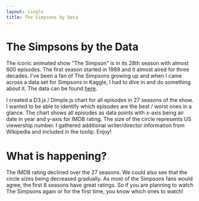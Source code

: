 ```yaml
---
layout: single
title: The Simpsons by Data
---
```


# The Simpsons by the Data

The iconic animated show "The Simpson" is in its 28th season with almost 600 episodes. The first season started in 1989 and it almost aired for three decades. I've been a fan of The Simpsons growing up and when I came across a data set for Simpsons in Kaggle, I had to dive in and do something about it. The data can be found <a href="https://www.kaggle.com/wcukierski/the-simpsons-by-the-data">here</a>.

I created a D3.js / Dimple.js chart for all episodes in 27 seasons of the show. I wanted to be able to identify which episodes are the best / worst ones in a glance. The chart shows all episodes as data points with x-axis being air date in year and y-axis for IMDB rating. The size of the circle represents US viewership number. I gathered additional writer/director information from Wikipedia and included in the toolip. Enjoy!


<html>
<head>
  <meta charset="utf-8">
  <script src="https://d3js.org/d3.v4.min.js"></script>
  <script src="https://cdnjs.cloudflare.com/ajax/libs/dimple/2.3.0/dimple.latest.min.js"></script>
  <style>
    circle.dimple-series-1 {
      fill: red;
    }

    .dimple-custom-tooltip-box {
       fill: #ffd700 !important;
    }

    text.dimple-tooltip { fill: navy !important;

      font-family: "Comic Sans MS", cursive !important;
      font-size: 14px !important;
      font-weight: 50 !important;
       }
    }
  </style>
  <script type="text/javascript">
    function draw(data) {

      "use strict";
      var margin = 5,
          width = 1100 - margin,
          height =900 - margin;

    //  d3.select("body")
    //    .append("h2")
    //    .attr("x",(width))
    //    .text("The Simpsons by Data");


      var svg = d3.select("body")
        .append("svg")
        .attr("width", width + margin)
        .attr("height", height + margin)
        .append('g')
        .attr('class','chart');

      svg.append("text")
       .attr("x", width / 2 + 75)
       .attr("y", 20)
       .style("text-anchor", "middle")
       .style("font-family", "Comic Sans MS")
       .style("font-weight", "bold")
       .style("fill","#005580")
       .style("font-size", "25px")
       .text("Three Decades of The Simpsons");


      var myChart = new dimple.chart(svg, data);
      myChart.setBounds(80, 25, 1000, 700);   


      var myColor = myChart.defaultColors = [
          new dimple.color("#ffcc00","#cca300",0.9), //another yellow
          new dimple.color("#ff6347","#e62200",0.9), // Tomato
          new dimple.color("#99cc33","#6b8e23",0.9), // Olive Drab       
          new dimple.color("#a0ff80","#99cc00", 0.9), //R:223, G:255, B:128
          new dimple.color("#0077b3","#005580", 0.9), //RoyalBlue
          
          new dimple.color("#cdab7e","#bf935a", 0.9), // Tan     
          new dimple.color("#ffd700","#ccad00",0.9), //Simpson Yellow
          new dimple.color("#80bfff","#4da6ff",0.9),
          new dimple.color("#ff8000","#cc6600",0.9), //rgb(255, 128, 0)
          new dimple.color("#708090","#596673",0.9)

      ];


      var x = myChart.addTimeAxis("x", "Air Date","%Y-%m-%d","%Y-%m-%d");
      x.tickFormat = "%Y";
      x.timeInterval = 1;
      x.overrideMin = new Date("1988-01-01");
      x.overrideMax = new Date("2017-01-01");
      x.fontSize = 13;

      var y = myChart.addMeasureAxis("y", "IMDB Rating");
      y.ticks = 12;
      y.tickFormat ="0.1f"
      y.overrideMin = 4.5;
      y.overrideMax = 9.5;
      y.fontSize = 13;

      var z = myChart.addMeasureAxis("z", "US Viewers in Millions");
      //z.overrideMin = 100;
      z.overrideMax = 180;
      var mySeries = myChart.addSeries(["Air Date","Episode","Title","US Viewers in Millions","IMDB Rating","Director","Writer","Season"], dimple.plot.bubble);

      mySeries.getTooltipText = function (e) {
          return [
              "Season: " + e.aggField[7],
              "Episode: " + e.aggField[1],
              "Title: " + e.aggField[2],
              "Air Date: " + e.aggField[0],
              "Director: " + e.aggField[5],
              "Writer: " + e.aggField[6],
              "IMDB Rating: " + e.aggField[4],
              "US Viewers in Millions: " + e.aggField[3]
          ];
      };


        var img = svg.selectAll("image").data([0]);
      img.enter()
      .append("svg:image")
      .attr("xlink:href","image/simpsons_icon_1.png")
      .attr("x", "100")
      .attr("y", "520")
      .attr("width", "200")
      .attr("height", "200");
      myChart.draw();
      x.tickFormat ="%Y-%m-%d"

    };
</script>
</head>
<body>
  <script type="text/javascript">
  /*
    Use D3 (not dimple.js) to load the TSV file
    and pass the contents of it to the draw function
    */
  d3.tsv("https://jjchoi08.github.io/DSProj/d3_episodes.tsv", draw);
    
  </script>


</body>
</html>

# What is happening?

The IMDB rating declined over the 27 seasons. We could also see that the circle sizes being decreased gradually. As most of the Simpsons fans would agree, the first 8 seasons have great ratings. So if you are planning to watch The Simpsons again or for the first time, you know which ones to watch!
